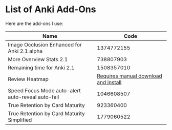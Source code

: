 # List of Anki Add-Ons

Here are the add-ons I use:


Name | Code
--- | ---
Image Occlusion Enhanced for Anki 2.1 alpha | 1374772155
More Overview Stats 2.1 | 738807903
Remaining time for Anki 2.1 | 1508357010
Review Heatmap | [Requires manual download and install](https://ankiweb.net/shared/info/1771074083)
Speed Focus Mode auto-alert auto-reveal auto-fail | 1046608507
True Retention by Card Maturity | 923360400
True Retention by Card Maturity Simplified | 1779060522
